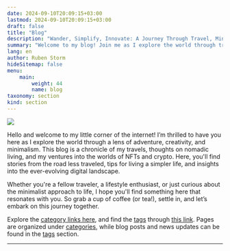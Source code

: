 ```yaml
---
date: 2024-09-10T20:09:15+03:00
lastmod: 2024-09-10T20:09:15+03:00
draft: false
title: "Blog"
description: "Wander, Simplify, Innovate: A Journey Through Travel, Minimalism, and the Digital World"
summary: "Welcome to my blog! Join me as I explore the world through travel, minimalism, and the digital frontier of NFTs and crypto. Here, I share my experiences, tips for a simpler lifestyle, and insights into nomadic living. Let’s embark on this journey together!"
lang: en
author: Ruben Storm
hideSitemap: false
menu: 
    main:
        weight: 44
        name: blog
taxonomy: section
kind: section
---
```

![][HeaderImage]

Hello and welcome to my little corner of the internet! I’m thrilled to have you here as I explore the world through a lens of adventure, creativity, and minimalism. This blog is a chronicle of my travels, thoughts on nomadic living, and my ventures into the worlds of NFTs and crypto. Here, you'll find stories from the road less traveled, tips for living a simpler life, and insights into the ever-evolving digital landscape.

Whether you're a fellow traveler, a lifestyle enthusiast, or just curious about the minimalist approach to life, I hope you'll find something here that resonates with you. So grab a cup of coffee (or tea!), settle in, and let’s embark on this journey together.

Explore the [category links here][defCatLink], and find the [tags][defTagsLink] through [this link][defTagsLink]. Pages are organized under [categories][defCatLink], while blog posts and news updates can be found in the [tags][defTagsLink] section.

---



[HeaderImage]: /images/header-blog.webp
[defCatLink]: /en/categories/
[defTagsLink]: /en/tags/
